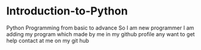 # Introduction-to-Python
Python Programming from basic to advance 
So I am new programmer I am adding my program which made by me in my github profile any want to get help contact at me on my git hub

